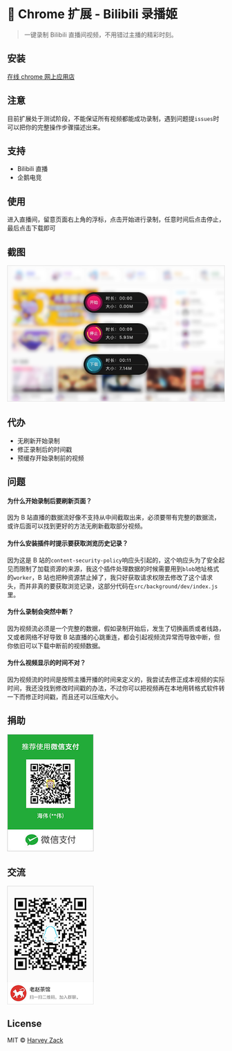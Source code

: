 # :watermelon: Chrome 扩展 - Bilibili 录播姬

> 一键录制 Bilibili 直播间视频，不用错过主播的精彩时刻。

## 安装

[在线 chrome 网上应用店](https://chrome.google.com/webstore/detail/nagmkdppcmenlcgelpgkjoknakghllml)

## 注意

目前扩展处于测试阶段，不能保证所有视频都能成功录制，遇到问题提`issues`时可以把你的完整操作步骤描述出来。

## 支持

-   Bilibili 直播
-   企鹅电竞

## 使用

进入直播间，留意页面右上角的浮标，点击开始进行录制，任意时间后点击停止，最后点击下载即可

## 截图

<img src="./images/screenshot.png" width="640">

## 代办

-   无刷新开始录制
-   修正录制后的时间戳
-   预缓存开始录制前的视频

## 问题

#### 为什么开始录制后要刷新页面？

因为 B 站直播的数据流好像不支持从中间截取出来，必须要带有完整的数据流，或许后面可以找到更好的方法无刷新截取部分视频。

#### 为什么安装插件时提示要获取浏览历史记录？

因为这是 B 站的`content-security-policy`响应头引起的，这个响应头为了安全起见而限制了加载资源的来源，我这个插件处理数据的时候需要用到`blob`地址格式的`worker`，B 站也把种资源禁止掉了，我只好获取请求权限去修改了这个请求头，而并非真的要获取浏览记录，这部分代码在`src/background/dev/index.js`里。

#### 为什么录制会突然中断？

因为视频流必须是一个完整的数据，假如录制开始后，发生了切换画质或者线路，又或者网络不好导致 B 站直播的心跳重连，都会引起视频流异常而导致中断，但你依旧可以下载中断前的视频数据。

#### 为什么视频显示的时间不对？

因为视频流的时间是按照主播开播的时间来定义的，我尝试去修正成本视频的实际时间，我还没找到修改时间戳的办法，不过你可以把视频再在本地用转格式软件转一下而修正时间戳，而且还可以压缩大小。

## 捐助

![捐助](./images/wechatpay.jpg)

## 交流

![QQ 群](./images/qqgroup.png)

## License

MIT © [Harvey Zack](https://sleepy.im/)
